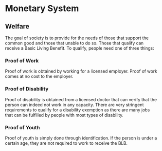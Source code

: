 # Monetary System
## Welfare
The goal of society is to provide for the needs of those that support the common good and those that unable to do so. Those that qualify can receive a Basic Living Benefit. To qualify, people need one of three things:
### Proof of Work
Proof of work is obtained by working for a licensed employer. Proof of work comes at no cost to the employer.
### Proof of Disability
Proof of disability is obtained from a licensed doctor that can verify that the person can indeed not work in any capacity. There are very stringent requirements to qualify for a disability exemption as there are many jobs that can be fulfilled by people with most types of disability.
### Proof of Youth
Proof of youth is simply done through identification. If the person is under a certain age, they are not required to work to receive the BLB.
